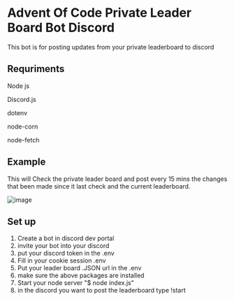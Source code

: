 # Advent Of Code Private Leader Board Bot Discord 
This bot is for posting updates from your private leaderboard to discord

## Requriments
Node js 

Discord.js 

dotenv

node-corn

node-fetch

## Example
This will Check the private leader board and post every 15 mins the changes that been made since it last check and the current leaderboard.


![image](https://user-images.githubusercontent.com/72324766/205526423-8393e083-ec87-4825-b8df-9b628b30418e.png)

## Set up
1. Create a bot in discord dev portal
2. invite your bot into your discord
3. put your discord token in the .env
4. Fill in your cookie session .env
5. Put your leader board .JSON url in the .env
6. make sure the above packages are installed
7. Start your node server "$ node index.js"
8. in the discord you want to post the leaderboard type !start
